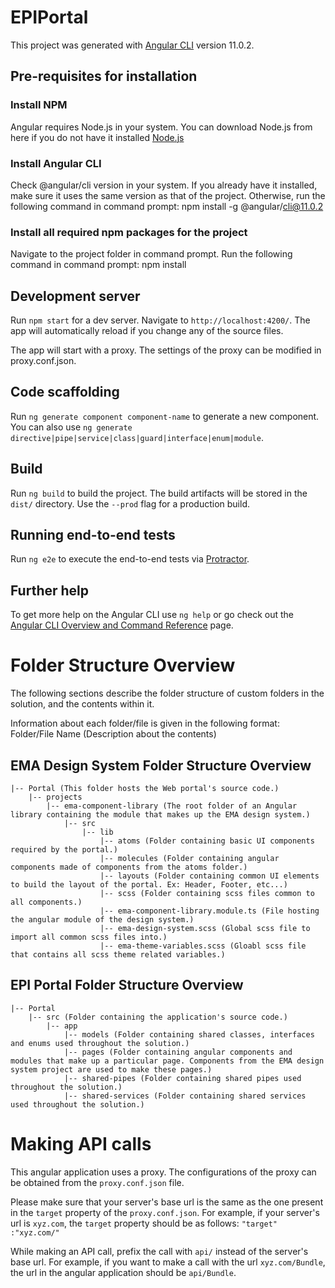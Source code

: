 # EPIPortal

This project was generated with [Angular CLI](https://github.com/angular/angular-cli) version 11.0.2.

## Pre-requisites for installation

### Install NPM 
Angular requires Node.js in your system. You can download Node.js from here if you do not have it installed [Node.js](https://nodejs.org/en/)

### Install Angular CLI 
Check @angular/cli version in your system.
If you already have it installed, make sure it uses the same version as that of the project.
Otherwise, run the following command in command prompt:
npm install -g @angular/cli@11.0.2

### Install all required npm packages for the project
Navigate to the project folder in command prompt.
Run the following command in command prompt:
npm install

## Development server

Run `npm start` for a dev server. Navigate to `http://localhost:4200/`. The app will automatically reload if you change any of the source files. 

The app will start with a proxy. The settings of the proxy can be modified in proxy.conf.json.

## Code scaffolding

Run `ng generate component component-name` to generate a new component. You can also use `ng generate directive|pipe|service|class|guard|interface|enum|module`.

## Build

Run `ng build` to build the project. The build artifacts will be stored in the `dist/` directory. Use the `--prod` flag for a production build.

## Running end-to-end tests

Run `ng e2e` to execute the end-to-end tests via [Protractor](http://www.protractortest.org/).

## Further help

To get more help on the Angular CLI use `ng help` or go check out the [Angular CLI Overview and Command Reference](https://angular.io/cli) page.


# Folder Structure Overview

The following sections describe the folder structure of custom folders in the solution, and the contents within it. 

Information about each folder/file is given in the following format:
Folder/File Name (Description about the contents)

## EMA Design System Folder Structure Overview
```
|-- Portal (This folder hosts the Web portal's source code.)
    |-- projects
        |-- ema-component-library (The root folder of an Angular library containing the module that makes up the EMA design system.)
            |-- src
                |-- lib
                    |-- atoms (Folder containing basic UI components required by the portal.)
                    |-- molecules (Folder containing angular components made of components from the atoms folder.)
                    |-- layouts (Folder containing common UI elements to build the layout of the portal. Ex: Header, Footer, etc...)
                    |-- scss (Folder containing scss files common to all components.)
                    |-- ema-component-library.module.ts (File hosting the angular module of the design system.)
                    |-- ema-design-system.scss (Global scss file to import all common scss files into.)
                    |-- ema-theme-variables.scss (Gloabl scss file that contains all scss theme related variables.)
```
## EPI Portal Folder Structure Overview
```
|-- Portal
    |-- src (Folder containing the application's source code.)
        |-- app
            |-- models (Folder containing shared classes, interfaces and enums used throughout the solution.)
            |-- pages (Folder containing angular components and modules that make up a particular page. Components from the EMA design system project are used to make these pages.)
            |-- shared-pipes (Folder containing shared pipes used throughout the solution.)
            |-- shared-services (Folder containing shared services used throughout the solution.)

```
# Making API calls

This angular application uses a proxy. The configurations of the proxy can be obtained from the `proxy.conf.json` file. 

Please make sure that your server's base url is the same as the one present in the `target` property of the `proxy.conf.json`.
For example, if your server's url is `xyz.com`, the `target` property should be as follows:
`"target" :"xyz.com/"`

While making an API call, prefix the call with `api/` instead of the server's base url.
For example, if you want to make a call with the url `xyz.com/Bundle`, the url in the angular application should be `api/Bundle`.
